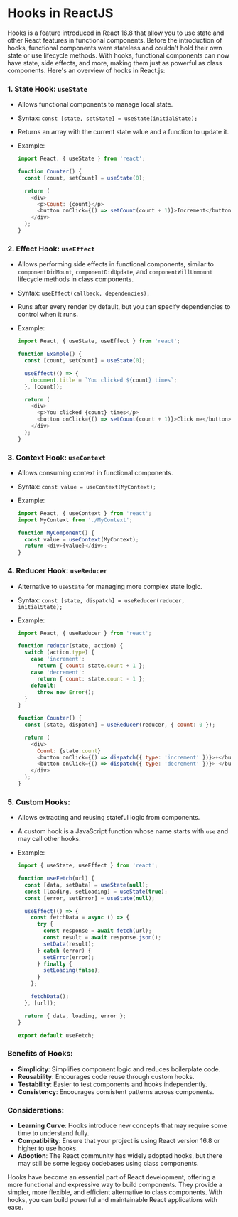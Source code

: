 # Hooks in ReactJS

Hooks is a feature introduced in React 16.8 that allow you to use state and other React features in functional components. Before the introduction of hooks, functional components were stateless and couldn't hold their own state or use lifecycle methods. With hooks, functional components can now have state, side effects, and more, making them just as powerful as class components. Here's an overview of hooks in React.js:

### 1. **State Hook: `useState`**

- Allows functional components to manage local state.
- Syntax: `const [state, setState] = useState(initialState);`
- Returns an array with the current state value and a function to update it.
- Example:

  ```javascript
  import React, { useState } from 'react';

  function Counter() {
    const [count, setCount] = useState(0);

    return (
      <div>
        <p>Count: {count}</p>
        <button onClick={() => setCount(count + 1)}>Increment</button>
      </div>
    );
  }
  ```

### 2. **Effect Hook: `useEffect`**

- Allows performing side effects in functional components, similar to `componentDidMount`, `componentDidUpdate`, and `componentWillUnmount` lifecycle methods in class components.
- Syntax: `useEffect(callback, dependencies);`
- Runs after every render by default, but you can specify dependencies to control when it runs.
- Example:

  ```javascript
  import React, { useState, useEffect } from 'react';

  function Example() {
    const [count, setCount] = useState(0);

    useEffect(() => {
      document.title = `You clicked ${count} times`;
    }, [count]);

    return (
      <div>
        <p>You clicked {count} times</p>
        <button onClick={() => setCount(count + 1)}>Click me</button>
      </div>
    );
  }
  ```

### 3. **Context Hook: `useContext`**

- Allows consuming context in functional components.
- Syntax: `const value = useContext(MyContext);`
- Example:

  ```javascript
  import React, { useContext } from 'react';
  import MyContext from './MyContext';

  function MyComponent() {
    const value = useContext(MyContext);
    return <div>{value}</div>;
  }
  ```

### 4. **Reducer Hook: `useReducer`**

- Alternative to `useState` for managing more complex state logic.
- Syntax: `const [state, dispatch] = useReducer(reducer, initialState);`
- Example:

  ```javascript
  import React, { useReducer } from 'react';

  function reducer(state, action) {
    switch (action.type) {
      case 'increment':
        return { count: state.count + 1 };
      case 'decrement':
        return { count: state.count - 1 };
      default:
        throw new Error();
    }
  }

  function Counter() {
    const [state, dispatch] = useReducer(reducer, { count: 0 });

    return (
      <div>
        Count: {state.count}
        <button onClick={() => dispatch({ type: 'increment' })}>+</button>
        <button onClick={() => dispatch({ type: 'decrement' })}>-</button>
      </div>
    );
  }
  ```

### 5. **Custom Hooks:**

- Allows extracting and reusing stateful logic from components.
- A custom hook is a JavaScript function whose name starts with `use` and may call other hooks.
- Example:

  ```javascript
  import { useState, useEffect } from 'react';

  function useFetch(url) {
    const [data, setData] = useState(null);
    const [loading, setLoading] = useState(true);
    const [error, setError] = useState(null);

    useEffect(() => {
      const fetchData = async () => {
        try {
          const response = await fetch(url);
          const result = await response.json();
          setData(result);
        } catch (error) {
          setError(error);
        } finally {
          setLoading(false);
        }
      };

      fetchData();
    }, [url]);

    return { data, loading, error };
  }

  export default useFetch;
  ```

### Benefits of Hooks:

- **Simplicity**: Simplifies component logic and reduces boilerplate code.
- **Reusability**: Encourages code reuse through custom hooks.
- **Testability**: Easier to test components and hooks independently.
- **Consistency**: Encourages consistent patterns across components.

### Considerations:

- **Learning Curve**: Hooks introduce new concepts that may require some time to understand fully.
- **Compatibility**: Ensure that your project is using React version 16.8 or higher to use hooks.
- **Adoption**: The React community has widely adopted hooks, but there may still be some legacy codebases using class components.

Hooks have become an essential part of React development, offering a more functional and expressive way to build components. They provide a simpler, more flexible, and efficient alternative to class components. With hooks, you can build powerful and maintainable React applications with ease.
